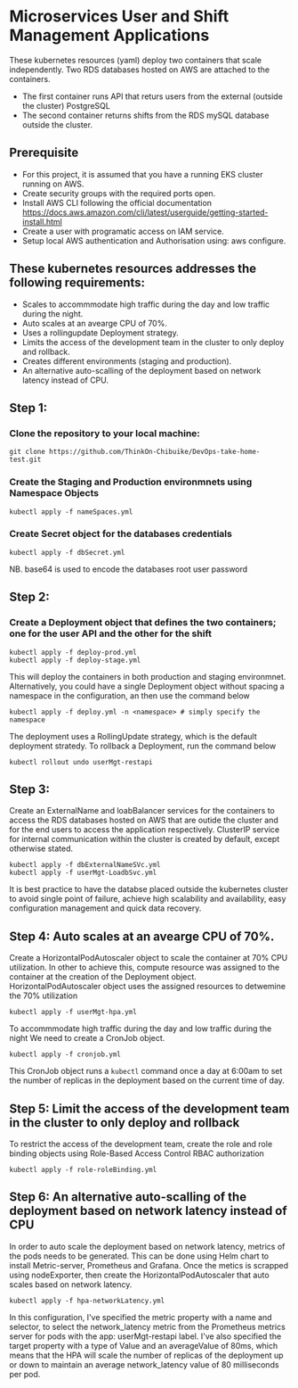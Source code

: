 # Microservices User and Shift Management Applications
These kubernetes resources (yaml) deploy two containers that scale independently. Two RDS databases hosted on AWS are attached to the containers.
+ The first container runs API that returs users from the external (outside the cluster) PostgreSQL
+ The second container returns shifts from the RDS mySQL database outside the cluster.

## Prerequisite
+ For this project, it is assumed that you have a running EKS cluster running on AWS.
+ Create security groups with the required ports open.
+ Install AWS CLI following the official documentation https://docs.aws.amazon.com/cli/latest/userguide/getting-started-install.html
+ Create a user with programatic access on IAM service.
+ Setup local AWS authentication and Authorisation using: aws configure.

## These kubernetes resources addresses the following requirements:
+ Scales to accommmodate high traffic during the day and low traffic during the night.
+ Auto scales at an avearge CPU of 70%.
+ Uses a rollingupdate Deployment strategy.
+ Limits the access of the development team in the cluster to only deploy and rollback.
+ Creates different environments (staging and production).
+ An alternative auto-scalling of the deployment based on network latency instead of CPU.

## Step 1:
### Clone the repository to your local machine:
```
git clone https://github.com/ThinkOn-Chibuike/DevOps-take-home-test.git
```
### Create the Staging and Production environmnets using Namespace Objects
```
kubectl apply -f nameSpaces.yml
```
### Create Secret object for the databases credentials
```
kubectl apply -f dbSecret.yml
```
NB. base64 is used to encode the databases root user password

## Step 2:
### Create a Deployment object that defines the two containers; one for the user API and the other for the shift
```
kubectl apply -f deploy-prod.yml
kubectl apply -f deploy-stage.yml
```
This will deploy the containers in both production and staging environmnet.
Alternatively, you could have a single Deployment object without spacing a namespace in the configuration, an then use the command below
```
kubectl apply -f deploy.yml -n <namespace> # simply specify the namespace
```
The deployment uses a RollingUpdate strategy, which is the default deployment stratedy.
To rollback a Deployment, run the command below
```
kubectl rollout undo userMgt-restapi
```

## Step 3:
Create an ExternalName and loabBalancer services for the containers to access the RDS databases hosted on AWS that are outide the cluster and for the end users to access the application respectively. ClusterIP service for internal communication within the cluster is created by default, except otherwise stated.
```
kubectl apply -f dbExternalNameSVc.yml
kubectl apply -f userMgt-LoadbSvc.yml
```
It is best practice to have the databse placed outside the kubernetes cluster to avoid single point of failure, achieve high scalability and availability, easy configuration management and quick data recovery. 

## Step 4: Auto scales at an avearge CPU of 70%.
Create a HorizontalPodAutoscaler object to scale the container at 70% CPU utilization.
In other to achieve this, compute resource was assigned to the container at the creation of the Deployment object.
HorizontalPodAutoscaler object uses the assigned resources to detwemine the 70% utilization
```
kubectl apply -f userMgt-hpa.yml
```
To accommmodate high traffic during the day and low traffic during the night
We need to create a CronJob object.
```
kubectl apply -f cronjob.yml
```
This CronJob object runs a `kubectl` command once a day at 6:00am to set the number of replicas in the deployment based on the current time of day.

## Step 5: Limit the access of the development team in the cluster to only deploy and rollback
To restrict the access of the development team, create the role and role binding objects using Role-Based Access Control RBAC authorization
```
kubectl apply -f role-roleBinding.yml
```

## Step 6: An alternative auto-scalling of the deployment based on network latency instead of CPU
In order to auto scale the deployment based on network latency, metrics of the pods needs to be generated.
This can be done using Helm chart to install Metric-server, Prometheus and Grafana.
Once the metics is scrapped using nodeExporter, then create the HorizontalPodAutoscaler that auto scales based on network latency.
```
kubectl apply -f hpa-networkLatency.yml
```
In this configuration, I've specified the metric property with a name and selector,
to select the network_latency metric from the Prometheus metrics server for pods with the app: userMgt-restapi label.
I've also specified the target property with a type of Value and an averageValue of 80ms,
which means that the HPA will scale the number of replicas of the deployment up or down to maintain an average network_latency value of 80 milliseconds per pod.

